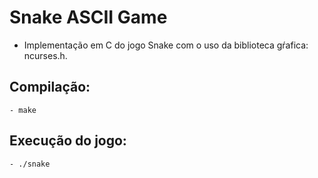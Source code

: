 # Snake ASCII Game
 * Implementação em C do jogo Snake com o uso da biblioteca gŕafica: ncurses.h.

## Compilação:
    - make

## Execução do jogo:
    - ./snake
